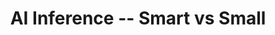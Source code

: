 ---
categories:
- bkk19
description: Inference engines come in various forms and sizes which has a direct
  effect on their capabilities and memory footprint. During this presentation, we
  will look at different engine architectures and the memory trade-off implied by
  their target run-time environment, and some dissecting of ArmNN to put things in
  perspective with actual numbers.
image:
  featured: 'true'
  path: /assets/images/featured-images/bkk19/BKK19-204.png
session_attendee_num: '16'
session_id: BKK19-204
session_room: 'Keynote Room (World Ballroom BC) '
session_slot:
  end_time: '2019-04-02 08:55:00'
  start_time: '2019-04-02 08:30:00'
session_speakers:
- speaker_bio: ''
  speaker_company: Linaro
  speaker_image: /assets/images/speakers/placeholder.jpg
  speaker_location: ''
  speaker_name: Nicolas Pitre
  speaker_position: Software Architect
  speaker_username: nicolas.pitre
- speaker_bio: <br>TBD
  speaker_company: ''
  speaker_image: /assets/images/speakers/bkk19/nicolas-pitre.jpg
  speaker_location: ''
  speaker_name: Nicolas Pitre
  speaker_position: Linaro OCTO
  speaker_username: nicolas_pitre.748u1sx
session_track: Machine Learning/AI
tag: session
tags:
- Machine Learning/AI
title: AI Inference -- Smart vs Small
---